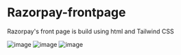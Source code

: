 # Razorpay-frontpage
Razorpay's front page is build using html and  Tailwind CSS 

![image](https://github.com/I-am-Rishabh/Razorpay-frontpage/assets/111455615/747e7b9e-b0e0-48d2-afde-d025c1206e13)
![image](https://github.com/I-am-Rishabh/Razorpay-frontpage/assets/111455615/53976ca5-f3c9-4157-a4bb-5940fbf7d1b5)
![image](https://github.com/I-am-Rishabh/Razorpay-frontpage/assets/111455615/057511ba-189d-4495-be8a-ae243f4ec2a7)


